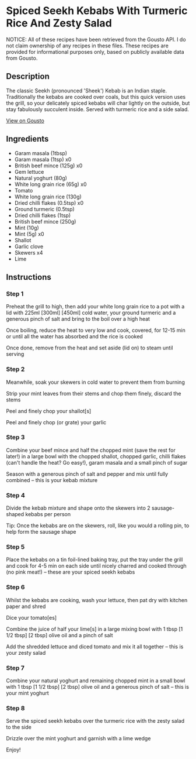 # Spiced Seekh Kebabs With Turmeric Rice And Zesty Salad

NOTICE: All of these recipes have been retrieved from the Gousto API. I do not claim ownership of any recipes in these files. These recipes are provided for informational purposes only, based on publicly available data from Gousto.

## Description

The classic Seekh (pronounced 'Sheek') Kebab is an Indian staple. Traditionally the kebabs are cooked over coals, but this quick version uses the grill, so your delicately spiced kebabs will char lightly on the outside, but stay fabulously succulent inside. Served with turmeric rice and a side salad.

[View on Gousto](https://www.gousto.co.uk/recipes/cookbook/spiced-seekh-kebabs-rice-zesty-salad)

## Ingredients

- Garam masala (1tbsp)
- Garam masala (1tsp) x0
- British beef mince (125g) x0
- Gem lettuce
- Natural yoghurt (80g)
- White long grain rice (65g) x0
- Tomato
- White long grain rice (130g)
- Dried chilli flakes (0.5tsp) x0
- Ground turmeric (0.5tsp)
- Dried chilli flakes (1tsp)
- British beef mince (250g)
- Mint (10g)
- Mint (5g) x0
- Shallot
- Garlic clove
- Skewers x4
- Lime

## Instructions


### Step 1

Preheat the grill to high, then add your white long grain rice to a pot with a lid with 225ml <span class="text-purple">[300ml]</span> <span class="text-danger">[450ml]</span> cold water, your ground turmeric and a generous pinch of salt and bring to the boil over a high heat

Once boiling, reduce the heat to very low and cook, covered, for 12-15 min or until all the water has absorbed and the rice is cooked

Once done, remove from the heat and set aside (lid on) to steam until serving


### Step 2

Meanwhile, soak your skewers in cold water to prevent them from burning

Strip your mint leaves from their stems and chop them finely, discard the stems

Peel and finely chop your shallot[s]

Peel and finely chop (or grate) your garlic


### Step 3

Combine your beef mince and half the chopped mint (save the rest for later!) in a large bowl with the chopped shallot, chopped garlic, chilli flakes (can't handle the heat? Go easy!), garam masala and a small pinch of sugar

Season with a generous pinch of salt and pepper and mix until fully combined – this is your kebab mixture


### Step 4

Divide the kebab mixture and shape onto the skewers into 2 sausage-shaped kebabs per person

Tip: Once the kebabs are on the skewers, roll, like you would a rolling pin, to help form the sausage shape


### Step 5

Place the kebabs on a tin foil-lined baking tray, put the tray under the grill and cook for 4-5 min on each side until nicely charred and cooked through (no pink meat!) – these are your spiced seekh kebabs


### Step 6

Whilst the kebabs are cooking, wash your lettuce, then pat dry with kitchen paper and shred

Dice your tomato[es]

Combine the juice of half your lime[s] in a large mixing bowl with 1 tbsp <span class="text-purple">[1 1/2 tbsp]</span> <span class="text-danger">[2 tbsp] </span>olive oil and a pinch of salt

Add the shredded lettuce and diced tomato and mix it all together – this is your zesty salad


### Step 7

Combine your natural yoghurt and remaining chopped mint in a small bowl with 1 tbsp <span class="text-purple">[1 1/2 tbsp]</span> <span class="text-danger">[2 tbsp]</span> olive oil and a generous pinch of salt – this is your mint yoghurt

### Step 8

Serve the spiced seekh kebabs over the turmeric rice with the zesty salad to the side

Drizzle over the mint yoghurt and garnish with a lime wedge

Enjoy!

